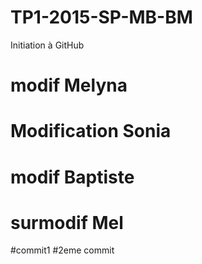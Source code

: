 ﻿# TP1-2015-SP-MB-BM
Initiation à GitHub

# modif Melyna


# Modification Sonia

# modif Baptiste




# surmodif Mel
#commit1
#2eme commit

